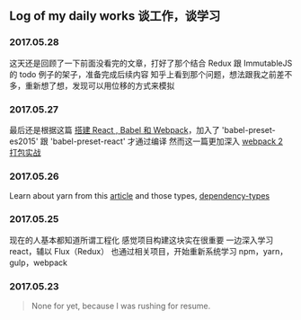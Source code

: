## Log of my daily works 谈工作，谈学习


### 2017.05.28
这天还是回顾了一下前面没看完的文章，打好了那个结合 Redux 跟 ImmutableJS 的 todo 例子的架子，准备完成后续内容
知乎上看到那个问题，想法跟我之前差不多，重新想了想，发现可以用位移的方式来模拟


### 2017.05.27
最后还是根据这篇 [搭建 React , Babel 和 Webpack](http://fuxiaohei.me/2016/5/5/react-babel-webpack-start.html)，加入了 'babel-preset-es2015' 跟 'babel-preset-react' 才通过编译
然而这一篇更加深入 [webpack 2 打包实战](https://zhuanlan.zhihu.com/p/27046322)

### 2017.05.26
Learn about yarn from this [article](https://code.facebook.com/posts/1840075619545360)
and those types, [dependency-types](https://yarnpkg.com/lang/en/docs/dependency-types/)

### 2017.05.25
现在的人基本都知道所谓工程化
感觉项目构建这块实在很重要
一边深入学习 react，辅以 Flux（Redux）
也通过相关项目，开始重新系统学习 npm，yarn，gulp，webpack


### 2017.05.23
> None for yet, because I was rushing for resume.